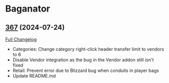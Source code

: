 # Baganator

## [367](https://github.com/Baganator/Baganator/tree/367) (2024-07-24)
[Full Changelog](https://github.com/Baganator/Baganator/compare/366...367) 

- Categories: Change category right-click header transfer limit to vendors to 6  
- Disable Vendor integration as the bug in the Vendor addon still isn't fixed  
- Retail: Prevent error due to Blizzard bug when conduits in player bags  
- Update README.md  
